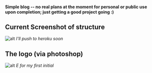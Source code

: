 #### Simple blog -- no real plans at the moment for personal or public use upon completion; just getting a good project going :)


## Current Screenshot of structure
![alt](https://i.imgur.com/xchHYV4.png)
*I'll push to heroku soon*

## The logo (via photoshop)
![alt](https://i.imgur.com/2U9MClM.png)
*E for my first initial*
